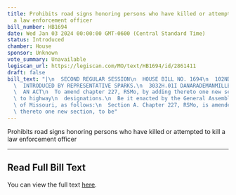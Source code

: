 ```yaml
---
title: Prohibits road signs honoring persons who have killed or attempted to kill
  a law enforcement officer
bill_number: HB1694
date: Wed Jan 03 2024 00:00:00 GMT-0600 (Central Standard Time)
status: Introduced
chamber: House
sponsor: Unknown
vote_summary: Unavailable
legiscan_url: https://legiscan.com/MO/text/HB1694/id/2861411
draft: false
bill_text: "|\n  SECOND REGULAR SESSION\n  HOUSE BILL NO. 1694\n  102ND GENERAL ASSEMBLY\n\
  \  INTRODUCED BY REPRESENTATIVE SPARKS.\n  3032H.01I DANARADEMANMILLER,ChiefClerk\n\
  \  AN ACT\n  To amend chapter 227, RSMo, by adding thereto one new section relating\
  \ to highway\n  designations.\n  Be it enacted by the General Assembly of the state\
  \ of Missouri, as follows:\n  Section A. Chapter 227, RSMo, is amended by adding\
  \ thereto one new section, to be"
---
```

Prohibits road signs honoring persons who have killed or attempted to kill a law enforcement officer

---

## Read Full Bill Text

You can view the full text [here](https://legiscan.com/MO/text/HB1694/id/2861411).
